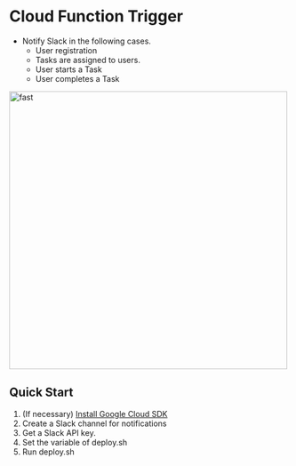 # Cloud Function Trigger

- Notify Slack in the following cases.
    - User registration
    - Tasks are assigned to users.
    - User starts a Task
    - User completes a Task

<img width="500" alt="fast" src="https://user-images.githubusercontent.com/17490886/108667475-a30cef00-751c-11eb-8e74-cb361ae695e2.png" >

## Quick Start

1. (If necessary) [Install Google Cloud SDK](https://cloud.google.com/sdk/docs/install)
2. Create a Slack channel for notifications
3. Get a Slack API key.
4. Set the variable of deploy.sh
5. Run deploy.sh

